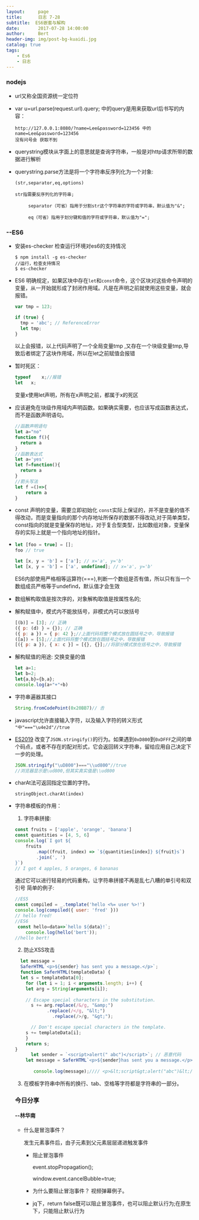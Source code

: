 ```yaml
---
layout:     page
title:      日志 7-28
subtitle:  ES6嵌套与解构
date:       2017-07-28 14:00:00
author:     Bert
header-img: img/post-bg-kuaidi.jpg
catalog: true
tags:
    - Es6
    - 日志
---
```


### nodejs

* url又称全国资源统一定位符

* var u=url.parse(request.url).query; 中的query是用来获取url后书写的内容：

  ```
  http://127.0.0.1:8080/?name=Lee&password=123456 中的name=Lee&password=123456 
  没有问号会 获取不到
  ```

* querystring模块从字面上的意思就是查询字符串，一般是对http请求所带的数据进行解析

* querystring.parse方法是将一个字符串反序列化为一个对象:

  ```
  (str,separator,eq,options)
  
  str指需要反序列化的字符串;
  
  　　　separator（可省）指用于分割str这个字符串的字符或字符串，默认值为"&";
  
  　　　eq（可省）指用于划分键和值的字符或字符串，默认值为"=";
  ```
### --ES6

- 安装es-checker 检查运行环境对es6的支持情况

  ```shell
  $ npm install -g es-checker
  //运行，检查支持情况
  $ es-checker
  ```

- ES6 明确规定，如果区块中存在`let`和`const`命令，这个区块对这些命令声明的变量，从一开始就形成了封闭作用域。凡是在声明之前就使用这些变量，就会报错。

  ```javascript
  var tmp = 123;
  
  if (true) {
    tmp = 'abc'; // ReferenceError
    let tmp;
  }
  ```

  以上会报错，以上代码声明了一个全局变量tmp ,又存在一个块级变量tmp,导致后者绑定了这块作用域，所以在let之前赋值会报错

- 暂时死区：

  ```js
  typeof	x;//报错
  let	x;
  ```

  变量x使用let声明，所有在x声明之前，都属于x的死区

- 应该避免在块级作用域内声明函数。如果确实需要，也应该写成函数表达式，而不是函数声明语句。

  ```js
  //函数声明语句
  let a="no"
  function f(){
  	return a
  }
  //函数表达式
  let a='yes'
  let f=function(){
  	return a
  }
  //箭头写法
  let f =()=>{
      return a
  }
  ```

- const 声明的变量，需要立即初始化
  `const`实际上保证的，并不是变量的值不得改动，而是变量指向的那个内存地址所保存的数据不得改动,对于简单类型，const指向的就是变量保存的地址，对于复合型类型，比如数组对象，变量保存的实际上就是一个指向地址的指针。

- ```javascript
  let [foo = true] = [];
  foo // true
  
  let [x, y = 'b'] = ['a']; // x='a', y='b'
  let [x, y = 'b'] = ['a', undefined]; // x='a', y='b'
  ```

  ES6内部使用严格相等运算符(===),判断一个数组是否有值，所以只有当一个数组成员严格等于undefind，默认值才会生效

- 数组解构取值是按次序的，对象解构取值是按属性名的;

- 解构赋值中，模式内不能放括号，非模式内可以放括号

  ```js
  [(b)] = [3]; // 正确
  ({ p: (d) } = {}); // 正确
  ({ p: a }) = { p: 42 };//上面代码将整个模式放在圆括号之中，导致报错
  ([a]) = [5];//上面代码将整个模式放在圆括号之中，导致报错
  [({ p: a }), { x: c }] = [{}, {}];//将部分模式放在括号之中，导致报错
  ```

- 解构赋值的用途:
  交换变量的值

  ```js
  let a=1;
  let b=2;
  let{a,b}={b,a};
  console.log(a+"+"+b)
  ```

- 字符串遍器其接口

  ```js
  String.fromCodePoint(0x20BB7)// 𠮷
  ```

- javascript允许直接输入字符，以及输入字符的转义形式
  `"中"==="\u4e2d"//true` 

- [ES2019](https://github.com/tc39/proposal-well-formed-stringify) 改变了`JSON.stringify()`的行为。如果遇到`0xD800`到`0xDFFF`之间的单个码点，或者不存在的配对形式，它会返回转义字符串，留给应用自己决定下一步的处理。

  ```js
  JSON.stringify("\uD800")==="\\ud800"//true
  //浏览器显示是\ud800,但其实真实值是\\ud800
  ```

- charAt法可返回指定位置的字符。

  ```
  stringObject.charAt(index)
  ```

- 字符串模板的作用：

  1. 字符串拼接:

  ```js
  const fruits = ['apple', 'orange', 'banana']
  const quantities = [4, 5, 6]
  console.log(`I got ${
      fruits
          .map((fruit, index) => `${quantities[index]} ${fruit}s`)
          .join(', ')
  }`)
  // I got 4 apples, 5 oranges, 6 bananas
  ```

  通过它可以进行轻易的代码重构，让字符串拼接不再是乱七八糟的单引号和双引号
  简单的例子:

  ```js
  //ES5
  const compiled = _.template('hello <%= user %>!')
  console.log(compiled({ user: 'fred' }))
  // hello fred!
  //ES6  
   const hello=data=>`hello ${data}!`;
      console.log(hello('bert'));
  //hello bert!
  ```

  2. 防止XSS攻击
  
   ```js
     let message =
     SaferHTML`<p>${sender} has sent you a message.</p>`;
     function SaferHTML(templateData) {
     let s = templateData[0];
       for (let i = 1; i < arguments.length; i++) {
       let arg = String(arguments[i]);
     
       // Escape special characters in the substitution.
         s += arg.replace(/&/g, "&amp;")
               .replace(/</g, "&lt;")
                 .replace(/>/g, "&gt;");
   
         // Don't escape special characters in the template.
       s += templateData[i];
       }
       return s;
   }
         let sender = `<script>alert(" abc")</script>`; // 恶意代码
       let message = SaferHTML`<p>${sender}has sent you a message.</p>`;
         
          console.log(message);//// <p>&lt;script&gt;alert("abc")&lt;/script&gt; has sent you a message.</p>
     ```
  
     
  
  3. 在模板字符串中所有的换行、tab、空格等字符都是字符串的一部分。
  
  ### 今日分享 
  
  #### --林华南
  
  - 什么是冒泡事件？
  
    发生元素事件后，由子元素到父元素层层递进触发事件
  
    - 阻止冒泡事件
  
      event.stopPropagation();
  
      window.event.cancelBubble=true;
  
    - 为什么要阻止冒泡事件？
      视频弹幕例子。
  
    - jq下，return false既可以阻止冒泡事件，也可以阻止默认行为;在原生下，只能阻止默认行为
  
  